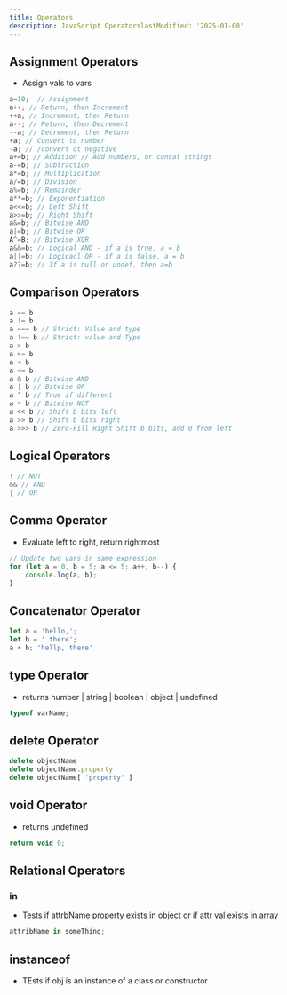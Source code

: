 ```yaml
---
title: Operators
description: JavaScript OperatorslastModified: '2025-01-08'
---
```


## Assignment Operators

- Assign vals to vars

```js
a=10;  // Assignment
a++; // Return, then Increment
++a; // Increment, then Return
a--; // Return, then Decrement
--a; // Decrement, then Return
+a; // Convert to number
-a; // /convert ot negative
a+=b; // Addition // Add numbers, or concat strings
a-=b; // Subtraction
a*=b; // Multiplication
a/=b; // Division
a%=b; // Remainder
a**=b; // Exponentiation
a<<=b; // Left Shift
a>>=b; // Right Shift
a&=b; // Bitwise AND
a|=b; // Bitwise OR
A^=B; // Bitwise XOR
a&&=b; // Logical AND - if a is true, a = b
a||=b; // Logicacl OR - if a is false, a = b
a??=b; // If a is null or undef, then a=b
```

## Comparison Operators

```js
a == b
a != b
a === b // Strict: Value and type
a !== b // Strict: value and Type
a > b
a >= b
a < b
a <= b
a & b // Bitwise AND
a | b // Bitwise OR
a ^ b // True if different
a ~ b // Bitwise NOT
a << b // Shift b bits left
a >> b // Shift b bits right
a >>> b // Zero-Fill Right Shift b bits, add 0 from left
```

## Logical Operators

```js
! // NOT
&& // AND
| // OR
```

## Comma Operator

- Evaluate left to right, return rightmost

```js title="Example"
// Update two vars in same expression
for (let a = 0, b = 5; a <= 5; a++, b--) {
    console.log(a, b);
}
```

## Concatenator Operator

```js
let a = 'hello,';
let b = ' there';
a + b; 'hellp, there'
```

## type Operator

- returns number | string | boolean | object | undefined

```js
typeof varName;
```

## delete Operator

```js
delete objectName
delete objectName.property
delete objectName[ 'property' ]
```

## void Operator

- returns undefined

```js
return void 0;
```

## Relational Operators

### in

- Tests if attrbName property exists in object or if attr val exists in array

```js
attribName in someThing;
```

## instanceof
 - TEsts if obj is an instance of a class or constructor
